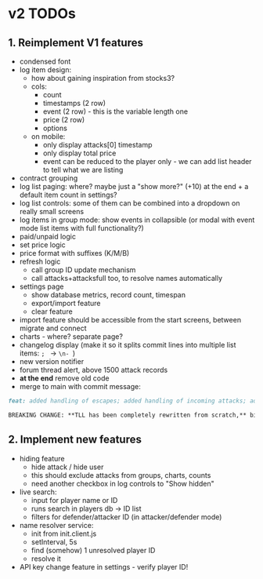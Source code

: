 # v2 TODOs

## 1. Reimplement V1 features

- condensed font
- log item design:
	- how about gaining inspiration from stocks3?
	- cols:
		- count
		- timestamps (2 row)
		- event (2 row) - this is the variable length one
		- price (2 row)
		- options
	- on mobile:
		- only display attacks[0] timestamp
		- only display total price
		- event can be reduced to the player only - we can add list header to tell what we are listing
- contract grouping
- log list paging: where? maybe just a "show more?" (+10) at the end + a default item count in settings?
- log list controls: some of them can be combined into a dropdown on really small screens
- log items in group mode: show events in collapsible (or modal with event mode list items with full functionality?)
- paid/unpaid logic
- set price logic
- price format with suffixes (K/M/B)
- refresh logic
	- call group ID update mechanism
	- call attacks+attacksfull too, to resolve names automatically
- settings page
	- show database metrics, record count, timespan
	- export/import feature
	- clear feature
- import feature should be accessible from the start screens, between migrate and connect
- charts - where? separate page?
- changelog display (make it so it splits commit lines into multiple list items: `; ` -> `\n- `)
- new version notifier
- forum thread alert, above 1500 attack records
- **at the end** remove old code
- merge to main with commit message:

```md
feat: added handling of escapes; added handling of incoming attacks; added auto name resolving; redesigned UI is better optimized for smaller screens; [...]

BREAKING CHANGE: **TLL has been completely rewritten from scratch,** biggest change is that it now uses IndexedDB to store attacks and resolved names.
```


## 2. Implement new features

- hiding feature
	- hide attack / hide user
	- this should exclude attacks from groups, charts, counts
	- need another checkbox in log controls to "Show hidden"
- live search:
	- input for player name or ID
	- runs search in players db -> ID list
	- filters for defender/attacker ID (in attacker/defender mode)
- name resolver service:
	- init from init.client.js
	- setInterval, 5s
	- find (somehow) 1 unresolved player ID
	- resolve it
- API key change feature in settings - verify player ID!
